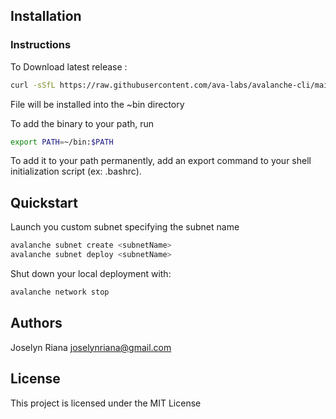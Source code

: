 ## Installation


### Instructions

To Download latest release :

```sh
curl -sSfL https://raw.githubusercontent.com/ava-labs/avalanche-cli/main/scripts/install.sh | sh -s
```

File will be installed into the ~bin directory

To add the binary to your path, run

```sh
export PATH=~/bin:$PATH
```

To add it to your path permanently, add an export command to your shell initialization script (ex: .bashrc).


## Quickstart

Launch you custom subnet specifying the subnet name

```bash
avalanche subnet create <subnetName>
avalanche subnet deploy <subnetName>
```

Shut down your local deployment with:

```bash
avalanche network stop
```
## Authors

Joselyn Riana joselynriana@gmail.com

## License

This project is licensed under the MIT License
